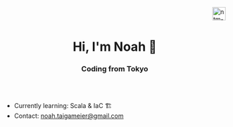 <a href="https://www.codewars.com/users/Octosub" target="blank"><img align="right" src="https://www.codewars.com/users/Octosub/badges/large" alt="ntm-codewars-badge" height="30" width="auto"/></a>
<br>
<br>
<h1 align="center">Hi, I'm Noah 👋</h1>
<h3 align="center">Coding from Tokyo</h3>
<br>
<br>

- Currently learning: Scala & IaC 🏗️
- Contact: [noah.taigameier@gmail.com](noah.taigameier@gmail.com)
